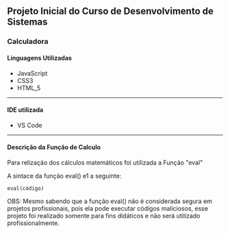 ## Projeto Inicial do Curso de Desenvolvimento de Sistemas
### Calculadora

#### Linguagens Utilizadas
- JavaScript
- CSS3
- HTML_5
---
#### IDE utilizada
- VS Code
---
#### Descrição da Função de Calculo
Para relização dos cálculos matemáticos foi utilizada a Função "eval"

A sintace da função eval() e1 a seguinte:
```
eval(código)
```
OBS: Mesmo sabendo que a função eval() não é considerada segura em projetos profissionais, pois ela pode executar códigos maliciosos, esse projeto foi realizado somente para fins didáticos e não será utilizado profissionalmente.
